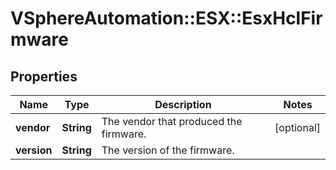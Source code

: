 # VSphereAutomation::ESX::EsxHclFirmware

## Properties
Name | Type | Description | Notes
------------ | ------------- | ------------- | -------------
**vendor** | **String** | The vendor that produced the firmware. | [optional] 
**version** | **String** | The version of the firmware. | 


